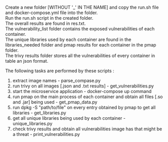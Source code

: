 Create a new folder [WITHOUT '_' IN THE NAME] and copy the run.sh file and docker-compose.yml file into the folder.\
Run the run.sh script in the created folder.\
The overall results are found in res.txt.\
The vulnerability_list folder contains the exposed vulnerabilities of each container.\
The unique libraries used by each container are found in the libraries_needed folder and pmap results for each container in the pmap folder.\
The trivy results folder stores all the vulnerabilities of every container in table an json format.



The following tasks are performed by these scripts :
1) extract image names - parse_compase.py
2) run trivy on all images [.json and .txt results] - get_vulnerabilities.py
3) start the microservice application - docker-compose up command
4) run pmap on the main process of each container and obtain all files [.so and .jar] being used - get_pmap_data.py
5) run dpkg -S "path/to/file" on every entry obtained by pmap to get all libraries - get_libraries.py
6) get all unique libraries being used by each container - unique_libraries.py
7) check trivy results and obtain all vulnerabilities image has that might be a threat - print_vulnerabilities.py